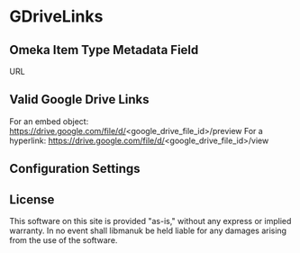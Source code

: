 # GDriveLinks

## Omeka Item Type Metadata Field

URL

## Valid Google Drive Links

For an embed object: https://drive.google.com/file/d/<google_drive_file_id>/preview
For a hyperlink: https://drive.google.com/file/d/<google_drive_file_id>/view

## Configuration Settings

## License
This software on this site is provided "as-is," without any express or implied warranty. In no event shall libmanuk be held liable for any damages arising from the use of the software.

